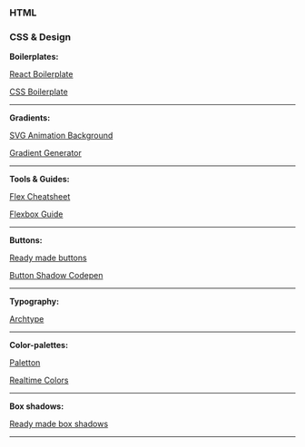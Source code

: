 

### HTML


### CSS & Design

**Boilerplates:**

[React Boilerplate](https://github.com/react-boilerplate/react-boilerplate)

[CSS Boilerplate](https://github.com/h5bp/html5-boilerplate/blob/main/dist/css/normalize.css#L40)

-------------------

**Gradients:**

[SVG Animation Background](https://codepen.io/thanks2music/pen/VmJjaG)

[Gradient Generator](https://cssgradient.io/)


-------------------

**Tools & Guides:**

[Flex Cheatsheet](https://yoksel.github.io/flex-cheatsheet/#section-display)

[Flexbox Guide](https://css-tricks.com/snippets/css/a-guide-to-flexbox/)


-------------------

**Buttons:**

[Ready made buttons](https://getcssscan.com/css-buttons-examples)

[Button Shadow Codepen](https://codepen.io/seme332/pen/reJOwo)


-------------------

**Typography:**

[Archtype](https://archetypeapp.com/#)

-------------------

**Color-palettes:**

[Paletton](https://paletton.com/#uid=4001p0k6J957ggZ73dr8S6jcu5P)

[Realtime Colors](https://realtimecolors.com/?colors=000000-ffffff-8fb4ff-ebf1ff-ff8f94)



-------------------

**Box shadows:**

[Ready made box shadows](https://getcssscan.com/css-box-shadow-examples)

-------------------




